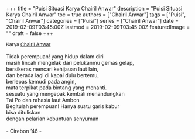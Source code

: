 +++
title = "Puisi Situasi Karya Chairil Anwar"
description = "Puisi Situasi Karya Chairil Anwar"
toc = true
authors = ["Chairil Anwar"]
tags = ["Puisi", "Chairil Anwar"]
categories = ["Puisi"]
series = ["Chairil Anwar"]
date = 2019-02-09T03:45:00Z
lastmod = 2019-02-09T03:45:00Z
featuredImage = ""
draft = false
+++

<div style="text-align: justify;">
<div style="font-size: small;">Karya <a href="/authors/chairil-anwar/" target="_blank">Chairil Anwar</a></div><br />
Tidak perempuan! yang hidup dalam diri<br />masih lincah mengelak dari pelukanmu gemas gelap,<br />bersikeras mencari kehijauan laut lain,<br />dan berada lagi di kapal dulu bertemu,<br />berlepas kemudi pada angin,<br />mata terpikat pada bintang yang menanti.<br />sesuatu yang mengepak kembali menandungkan<br />Tai Po dan rahasia laut Ambon<br />Begitulah perempuan! Hanya suatu garis kabur<br />bisa dituliskan<br />dengan pelarian kebuntuan senyuman<br /><br />- Cirebon ’46 -</div>
